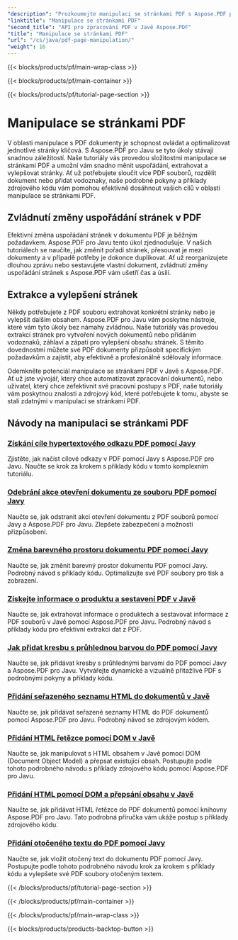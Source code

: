 ```yaml
---
"description": "Prozkoumejte manipulaci se stránkami PDF s Aspose.PDF pro Javu. Naučte se bez námahy měnit pořadí, extrahovat a vylepšovat stránky PDF."
"linktitle": "Manipulace se stránkami PDF"
"second_title": "API pro zpracování PDF v Javě Aspose.PDF"
"title": "Manipulace se stránkami PDF"
"url": "/cs/java/pdf-page-manipulation/"
"weight": 16
---
```


{{< blocks/products/pf/main-wrap-class >}}

{{< blocks/products/pf/main-container >}}

{{< blocks/products/pf/tutorial-page-section >}}

# Manipulace se stránkami PDF


V oblasti manipulace s PDF dokumenty je schopnost ovládat a optimalizovat jednotlivé stránky klíčová. S Aspose.PDF pro Javu se tyto úkoly stávají snadnou záležitostí. Naše tutoriály vás provedou složitostmi manipulace se stránkami PDF a umožní vám snadno měnit uspořádání, extrahovat a vylepšovat stránky. Ať už potřebujete sloučit více PDF souborů, rozdělit dokument nebo přidat vodoznaky, naše podrobné pokyny a příklady zdrojového kódu vám pomohou efektivně dosáhnout vašich cílů v oblasti manipulace se stránkami PDF.

## Zvládnutí změny uspořádání stránek v PDF

Efektivní změna uspořádání stránek v dokumentu PDF je běžným požadavkem. Aspose.PDF pro Javu tento úkol zjednodušuje. V našich tutoriálech se naučíte, jak změnit pořadí stránek, přesouvat je mezi dokumenty a v případě potřeby je dokonce duplikovat. Ať už reorganizujete dlouhou zprávu nebo sestavujete vlastní dokument, zvládnutí změny uspořádání stránek s Aspose.PDF vám ušetří čas a úsilí.

## Extrakce a vylepšení stránek

Někdy potřebujete z PDF souboru extrahovat konkrétní stránky nebo je vylepšit dalším obsahem. Aspose.PDF pro Javu vám poskytne nástroje, které vám tyto úkoly bez námahy zvládnou. Naše tutoriály vás provedou extrakcí stránek pro vytvoření nových dokumentů nebo přidáním vodoznaků, záhlaví a zápatí pro vylepšení obsahu stránek. S těmito dovednostmi můžete své PDF dokumenty přizpůsobit specifickým požadavkům a zajistit, aby efektivně a profesionálně sdělovaly informace.

Odemkněte potenciál manipulace se stránkami PDF v Javě s Aspose.PDF. Ať už jste vývojář, který chce automatizovat zpracování dokumentů, nebo uživatel, který chce zefektivnit své pracovní postupy s PDF, naše tutoriály vám poskytnou znalosti a zdrojový kód, které potřebujete k tomu, abyste se stali zdatnými v manipulaci se stránkami PDF.

## Návody na manipulaci se stránkami PDF
### [Získání cíle hypertextového odkazu PDF pomocí Javy](./get-pdf-hyperlink-destination-using-java/)
Zjistěte, jak načíst cílové odkazy v PDF pomocí Javy s Aspose.PDF pro Javu. Naučte se krok za krokem s příklady kódu v tomto komplexním tutoriálu.
### [Odebrání akce otevření dokumentu ze souboru PDF pomocí Javy](./remove-document-open-action-from-pdf-file-using-java/)
Naučte se, jak odstranit akci otevření dokumentu z PDF souborů pomocí Javy a Aspose.PDF pro Javu. Zlepšete zabezpečení a možnosti přizpůsobení.
### [Změna barevného prostoru dokumentu PDF pomocí Javy](./change-color-space-of-pdf-document-using-java/)
Naučte se, jak změnit barevný prostor dokumentu PDF pomocí Javy. Podrobný návod s příklady kódu. Optimalizujte své PDF soubory pro tisk a zobrazení.
### [Získejte informace o produktu a sestavení PDF v Javě](./get-product-and-build-information-of-pdf-in-java/)
Naučte se, jak extrahovat informace o produktech a sestavovat informace z PDF souborů v Javě pomocí Aspose.PDF pro Javu. Podrobný návod s příklady kódu pro efektivní extrakci dat z PDF.
### [Jak přidat kresbu s průhlednou barvou do PDF pomocí Javy](./how-to-add-drawing-with-transparent-color-in-pdf-using-java/)
Naučte se, jak přidávat kresby s průhlednými barvami do PDF pomocí Javy a Aspose.PDF pro Javu. Vytvářejte dynamické a vizuálně přitažlivé PDF s podrobnými pokyny a příklady kódu.
### [Přidání seřazeného seznamu HTML do dokumentů v Javě](./add-html-ordered-list-into-documents-in-java/)
Naučte se, jak přidávat seřazené seznamy HTML do PDF dokumentů pomocí Aspose.PDF pro Javu. Podrobný návod se zdrojovým kódem.
### [Přidání HTML řetězce pomocí DOM v Javě](./add-html-string-using-dom-in-java/)
Naučte se, jak manipulovat s HTML obsahem v Javě pomocí DOM (Document Object Model) a přepsat existující obsah. Postupujte podle tohoto podrobného návodu s příklady zdrojového kódu pomocí Aspose.PDF pro Javu.
### [Přidání HTML pomocí DOM a přepsání obsahu v Javě](./add-html-using-dom-and-overwrite-content-in-java/)
Naučte se, jak přidávat HTML řetězce do PDF dokumentů pomocí knihovny Aspose.PDF pro Javu. Tato podrobná příručka vám ukáže postup s příklady zdrojového kódu.
### [Přidání otočeného textu do PDF pomocí Javy](./add-rotated-text-in-pdf-using-java/)
Naučte se, jak vložit otočený text do dokumentu PDF pomocí Javy. Postupujte podle tohoto podrobného návodu krok za krokem s příklady kódu a vylepšete své PDF soubory otočeným textem.

{{< /blocks/products/pf/tutorial-page-section >}}

{{< /blocks/products/pf/main-container >}}

{{< /blocks/products/pf/main-wrap-class >}}

{{< blocks/products/products-backtop-button >}}
